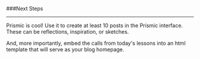 ###Next Steps

---

Prismic is cool! Use it to create at least 10 posts in the Prismic interface. These can be reflections, inspiration, or sketches.

And, more importantly, embed the calls from today's lessons into an html template that will serve as your blog homepage.
